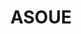 ---
title: ASOUE
crosslinks:
- youtubefactsbot
- livven
- anti_gif_bot
- AskReddit
- vfd
- television
- autotldr
- blackmirror
- LatinCircleJerk
- lost
- defenders
- MassdropBot
- UnexpectedHamilton
- the_Count_Olaf
- xkcd
- FlashTV
- videos
- u_imguralbumbot
- explainlikeimfive
- dankmemes
---